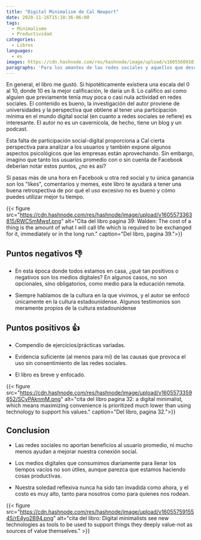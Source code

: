 ```yaml
---
title: "Digital Minimalism de Cal Newport"
date: 2020-11-16T15:18:36-06:00
tags:
  - Minimalismo
  - Productividad
categories:
  - Libros
languages:
  - es
images: https://cdn.hashnode.com/res/hashnode/image/upload/v1605560910103/bJU5peU6D.jpeg
paragraphs: 'Para los amantes de las redes sociales y aquellos que desconocen la psicología ingenieril que hay detrás de ellas. A aquellos que su mayor ganancia son "likes" y comentarios, a costa del recurso que más se debe preciar: el tiempo.'
---
```


En general, el libro me gustó. Si hipotéticamente existiera una escala del 0 al 10, donde 10 es la mejor calificación, le daría un 8. Lo califico así como alguien que previamente tenía muy poca o casi nula actividad en redes sociales. El contenido es bueno, la investigación del autor proviene de universidades y la perspectiva que obtiene al tener una participación mínima en el mundo digital social (en cuanto a redes sociales se refiere) es interesante. El autor no es un cavernícola, de hecho, tiene un blog y un podcast.

Esta falta de participación social-digital proporciona a Cal cierta perspectiva para analizar a los usuarios y también expone algunos aspectos psicológicos que las empresas están aprovechando. Sin embargo, imagino que tanto los usuarios promedio con o sin cuenta de Facebook deberían notar estos puntos, ¿no es así?

Si pasas más de una hora en Facebook u otra red social y tu única ganancia son los "likes", comentarios y memes, este libro te ayudará a tener una buena retrospectiva de por qué el uso excesivo no es bueno y cómo puedes utilizar mejor tu tiempo.

{{< figure src="https://cdn.hashnode.com/res/hashnode/image/upload/v1605573363815/RWC5mMwsf.png" alt="Cita del libro pagina 39: Walden: The cost of a thing is the amount of what I will call life which is required to be exchanged for it, immediately or in the long run." caption="Del libro, pagina 39.">}}

## Puntos negativos 👎

- En esta época donde todos estamos en casa, ¿qué tan positivos o negativos son los medios digitales? En algunos casos, no son opcionales, sino obligatorios, como medio para la educación remota.

- Siempre hablamos de la cultura en la que vivimos, y el autor se enfocó únicamente en la cultura estadounidense. Algunos testimonios son meramente propios de la cultura estadounidense

## Puntos positivos 👍

- Compendio de ejercicios/prácticas variadas.

- Evidencia suficiente (al menos para mí) de las causas que provoca el uso sin consentimiento de las redes sociales.

- El libro es breve y enfocado.

{{< figure src="https://cdn.hashnode.com/res/hashnode/image/upload/v1605573359652/SCyPAknmM.png" alt="cita del libro pagina 32: a digital minimalist, which means maximizing convenience is prioritized much lower than using technology to support his values." caption="Del libro, pagina 32.">}}

## Conclusion

- Las redes sociales no aportan beneficios al usuario promedio, ni mucho menos ayudan a mejorar nuestra conexión social.

- Los medios digitales que consumimos diariamente para llenar los tiempos vacíos no son útiles, aunque parezca que estamos haciendo cosas productivas.

- Nuestra soledad reflexiva nunca ha sido tan invadida como ahora, y el costo es muy alto, tanto para nosotros como para quienes nos rodean.

{{< figure src="https://cdn.hashnode.com/res/hashnode/image/upload/v1605575915545/rE4yo2B94.png" alt="cita del libro: Digital minimalists see new technologies as tools to be used to support things they deeply value-not as sources of value themselves." >}}
